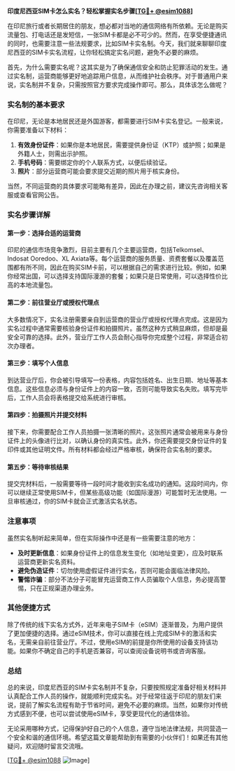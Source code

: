**印度尼西亚SIM卡怎么实名？轻松掌握实名步骤[[TG💪+ @esim1088](https://t.me/s/esim1088)]**

在印尼旅行或者长期居住的朋友，想必都对当地的通信网络有所依赖。无论是购买流量包、打电话还是发短信，一张SIM卡都是必不可少的。然而，在享受便捷通讯的同时，也需要注意一些法规要求，比如SIM卡实名制。今天，我们就来聊聊印度尼西亚的SIM卡实名流程，让你轻松搞定实名问题，避免不必要的麻烦。

首先，为什么需要实名呢？这其实是为了确保通信安全和防止犯罪活动的发生。通过实名制，运营商能够更好地追踪用户信息，从而维护社会秩序。对于普通用户来说，实名制并不复杂，只需按照官方要求完成操作即可。那么，具体该怎么做呢？

### 实名制的基本要求

在印尼，无论是本地居民还是外国游客，都需要进行SIM卡实名登记。一般来说，你需要准备以下材料：

1. **有效身份证件**：如果你是本地居民，需要提供身份证（KTP）或护照；如果是外籍人士，则需出示护照。
2. **手机号码**：需要绑定你的个人联系方式，以便后续验证。
3. **照片**：部分运营商可能会要求提交近期的照片用于核实身份。

当然，不同运营商的具体要求可能略有差异，因此在办理之前，建议先咨询相关客服或查看官网公告。

### 实名步骤详解

#### 第一步：选择合适的运营商

印尼的通信市场竞争激烈，目前主要有几个主要运营商，包括Telkomsel、Indosat Ooredoo、XL Axiata等。每个运营商的服务质量、资费套餐以及覆盖范围都有所不同，因此在购买SIM卡前，可以根据自己的需求进行比较。例如，如果你经常出国，可以选择支持国际漫游的套餐；如果只是日常使用，可以选择性价比高的本地流量包。

#### 第二步：前往营业厅或授权代理点

大多数情况下，实名注册需要亲自到运营商的营业厅或授权代理点完成。这是因为实名过程中通常需要核验身份证件和拍摄照片。虽然这种方式稍显麻烦，但却是最安全可靠的选择。此外，营业厅工作人员会耐心指导你完成整个过程，非常适合初次办理者。

#### 第三步：填写个人信息

到达营业厅后，你会被引导填写一份表格，内容包括姓名、出生日期、地址等基本信息。这些信息必须与身份证件上的内容一致，否则可能导致实名失败。填写完毕后，工作人员会将表格提交给系统进行审核。

#### 第四步：拍摄照片并提交材料

接下来，你需要配合工作人员拍摄一张清晰的照片。这张照片通常会被用来与身份证件上的头像进行比对，以确认身份的真实性。此外，你还需要提交身份证件的复印件或其他证明文件。所有材料都会经过严格审核，确保符合实名制的要求。

#### 第五步：等待审核结果

提交完材料后，一般需要等待一段时间才能收到实名成功的通知。这段时间内，你可以继续正常使用SIM卡，但某些高级功能（如国际漫游）可能暂时无法使用。一旦审核通过，你的SIM卡就会正式激活实名状态。

### 注意事项

虽然实名制听起来简单，但在实际操作中还是有一些需要注意的地方：

- **及时更新信息**：如果身份证件上的信息发生变化（如地址变更），应及时联系运营商更新实名资料。
- **避免伪造证件**：切勿使用虚假证件进行实名，否则可能会面临法律风险。
- **警惕诈骗**：部分不法分子可能冒充运营商工作人员骗取个人信息，务必提高警惕，只在正规渠道办理业务。

### 其他便捷方式

除了传统的线下实名方式外，近年来电子SIM卡（eSIM）逐渐普及，为用户提供了更加便捷的选择。通过eSIM技术，你可以直接在线上完成SIM卡的激活和实名，无需亲自前往营业厅。不过，使用eSIM的前提是你所使用的设备支持该功能。如果你不确定自己的手机是否兼容，可以查阅设备说明书或咨询客服。

### 总结

总的来说，印度尼西亚的SIM卡实名制并不复杂，只要按照规定准备好相关材料并认真配合工作人员的操作，就能顺利完成实名。对于经常往返于印尼的朋友们来说，提前了解实名流程有助于节省时间，避免不必要的麻烦。当然，如果你对传统方式感到不便，也可以尝试使用eSIM卡，享受更现代化的通信体验。

无论采用哪种方式，记得保护好自己的个人信息，遵守当地法律法规，共同营造一个安全和谐的通信环境。希望这篇文章能帮助到有需要的小伙伴们！如果还有其他疑问，欢迎随时留言交流哦。

[[TG💪+ @esim1088](https://t.me/s/esim1088) ![Image](https://i.postimg.cc/4NQfJmqS/Snipaste-2025-05-13-00-14-12.png)]